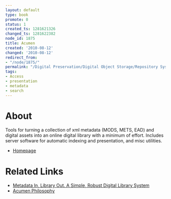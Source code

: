 ```yaml
---
layout: default
type: book
promote: 0
status: 1
created_ts: 1281621326
changed_ts: 1281622382
node_id: 1875
title: Acumen
created: '2010-08-12'
changed: '2010-08-12'
redirect_from:
- "/node/1875/"
permalink: "/Digital Preservation/Digital Object Storage/Repository Systems/acumen/"
tags:
- Access
- presentation
- metadata
- search
---
```

About
=====
Tools for turning a collection of xml metadata (MODS, METS, EAD) and digital assets into an online digital library with a minimum of effort. Includes server software for automatic indexing and presentation, and misc utilities. 

* [Homepage](http://sourceforge.net/projects/acumenproject/)

Related Links
=============
* [Metadata In, Library Out. A Simple, Robust Digital Library System](http://journal.code4lib.org/articles/3107)
* [Acumen Philosophy](http://lb-416-003.lib.ua-net.ua.edu/notes/?f=acumen%20philosophy.txt)

